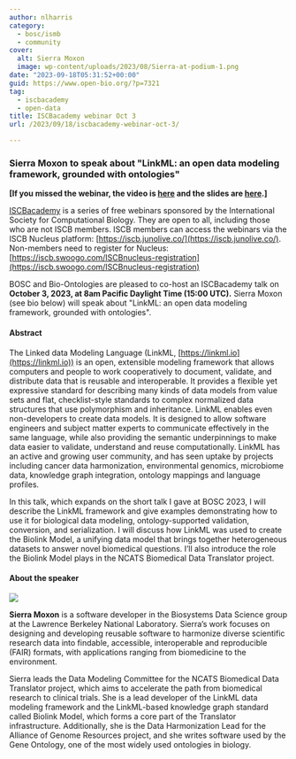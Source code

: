 ```yaml
---
author: nlharris
category:
  - bosc/ismb
  - community
cover:
  alt: Sierra Moxon
  image: wp-content/uploads/2023/08/Sierra-at-podium-1.png
date: "2023-09-18T05:31:52+00:00"
guid: https://www.open-bio.org/?p=7321
tag:
  - iscbacademy
  - open-data
title: ISCBacademy webinar Oct 3
url: /2023/09/18/iscbacademy-webinar-oct-3/

---
```

### Sierra Moxon to speak about "LinkML: an open data modeling framework, grounded with ontologies"

**\[If you missed the webinar, the video is [here](https://www.youtube.com/watch?v=nyNp09WYLzw) and the slides are [here](https://docs.google.com/presentation/d/1elqZxqtQeVzRUiBlmxnyzPhcE4OgOoKoPCaKH_z2d3g/edit).\]**

[ISCBacademy](https://www.iscb.org/iscbacademy) is a series of free webinars sponsored by the International Society for Computational Biology. They are open to all, including those who are not ISCB members. ISCB members can access the webinars via the ISCB Nucleus platform: [https://iscb.junolive.co/](https://iscb.junolive.co/). Non-members need to register for Nucleus: [https://iscb.swoogo.com/ISCBnucleus-registration](https://iscb.swoogo.com/ISCBnucleus-registration)

BOSC and Bio-Ontologies are pleased to co-host an ISCBacademy talk on **October 3, 2023, at 8am Pacific Daylight Time (15:00 UTC).** Sierra Moxon (see bio below) will speak about "LinkML: an open data modeling framework, grounded with ontologies".

#### Abstract

The Linked data Modeling Language (LinkML, [https://linkml.io](https://linkml.io)) is an open, extensible modeling framework that allows computers and people to work cooperatively to document, validate, and distribute data that is reusable and interoperable. It provides a flexible yet expressive standard for describing many kinds of data models from value sets and flat, checklist-style standards to complex normalized data structures that use polymorphism and inheritance. LinkML enables even non-developers to create data models. It is designed to allow software engineers and subject matter experts to communicate effectively in the same language, while also providing the semantic underpinnings to make data easier to validate, understand and reuse computationally. LinkML has an active and growing user community, and has seen uptake by projects including cancer data harmonization, environmental genomics, microbiome data, knowledge graph integration, ontology mappings and language profiles.

In this talk, which expands on the short talk I gave at BOSC 2023, I will describe the LinkML framework and give examples demonstrating how to use it for biological data modeling, ontology-supported validation, conversion, and serialization. I will discuss how LinkML was used to create the Biolink Model, a unifying data model that brings together heterogeneous datasets to answer novel biomedical questions. I’ll also introduce the role the Biolink Model plays in the NCATS Biomedical Data Translator project.

#### About the speaker

![](wp-content/uploads/2023/08/Sierra-at-podium-1.png)

**Sierra Moxon** is a software developer in the Biosystems Data Science group at the Lawrence Berkeley National Laboratory. Sierra’s work focuses on designing and developing reusable software to harmonize diverse scientific research data into findable, accessible, interoperable and reproducible (FAIR) formats, with applications ranging from biomedicine to the environment.

Sierra leads the Data Modeling Committee for the NCATS Biomedical Data Translator project, which aims to accelerate the path from biomedical research to clinical trials. She is a lead developer of the LinkML data modeling framework and the LinkML-based knowledge graph standard called Biolink Model, which forms a core part of the Translator infrastructure. Additionally, she is the Data Harmonization Lead for the Alliance of Genome Resources project, and she writes software used by the Gene Ontology, one of the most widely used ontologies in biology.
